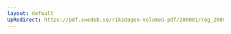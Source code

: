 ```yaml
---
layout: default
UpRedirect: https://pdf.swedeb.se/riksdagen-volumeG-pdf/200001/reg_200001/reg_200001_0136.pdf
---
```

